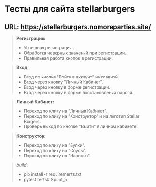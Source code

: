 
# Тесты для сайта stellarburgers
## __URL__: https://stellarburgers.nomoreparties.site/
 
> **Регистрация:**
> - Успешная регистрация .
> - Обработка неверных значений при регистрации.
> - Правильная работа кнопок в регистрации.

> **Вход:**
> - Вход по кнопке "Войти в аккаунт" на главной.
> - Вход через кнопку "Личный Кабинет".
> - Вход через кнопку в форме регистрации.
> - Вход через кнопку в форме восстановления пароля.

> **Личный Кабинет:**
> - Переход по клику на "Личный Кабинет".
> - Переход по клику на "Конструктор" и на логотип Stellar Burgers.
> - Проверь выход по кнопке "Выйти" в личном кабинете.

> **Конструктор:**
> - Переход по клику на "Булки".
> - Переход по клику на "Соусы".
> - Переход по клику на "Начинки".

> *build*:
> - pip install -r requirements.txt
> - pytest tests# Sprint_5
